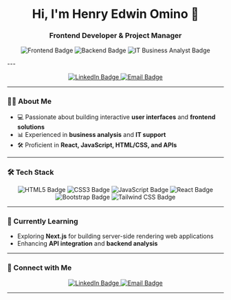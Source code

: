 <h1 align="center">Hi, I'm Henry Edwin Omino 👋</h1>
<h3 align="center">Frontend Developer & Project Manager</h3>

<p align="center">
  <img src="https://img.shields.io/badge/Frontend-React-blue" alt="Frontend Badge">
  <img src="https://img.shields.io/badge/Backend-API-yellowgreen" alt="Backend Badge">
  <img src="https://img.shields.io/badge/Business_Analyst-IT-blueviolet" alt="IT Business Analyst Badge">
</p>
---
<p align="center">
  <a href="https://www.linkedin.com/in/henryomino/">
    <img src="https://img.shields.io/badge/LinkedIn-Connect-blue" alt="LinkedIn Badge"/>
  </a>
  <a href="mailto:henryedwin@gmail.com">
    <img src="https://img.shields.io/badge/Email-Contact-red" alt="Email Badge"/>
  </a>
</p>

---

### 👨‍💻 About Me
- 💻 Passionate about building interactive **user interfaces** and **frontend solutions**
- 📊 Experienced in **business analysis** and **IT support**
- 🛠️ Proficient in **React, JavaScript, HTML/CSS, and APIs**

---

### 🛠️ Tech Stack
<p align="center">
  <img src="https://img.shields.io/badge/HTML5-E34F26?style=for-the-badge&logo=html5&logoColor=white" alt="HTML5 Badge"/>
  <img src="https://img.shields.io/badge/CSS3-1572B6?style=for-the-badge&logo=css3&logoColor=white" alt="CSS3 Badge"/>
  <img src="https://img.shields.io/badge/JavaScript-F7DF1E?style=for-the-badge&logo=javascript&logoColor=black" alt="JavaScript Badge"/>
  <img src="https://img.shields.io/badge/React-61DAFB?style=for-the-badge&logo=react&logoColor=black" alt="React Badge"/>
  <img src="https://img.shields.io/badge/Bootstrap-563D7C?style=for-the-badge&logo=bootstrap&logoColor=white" alt="Bootstrap Badge"/>
  <img src="https://img.shields.io/badge/Tailwind_CSS-38B2AC?style=for-the-badge&logo=tailwind-css&logoColor=white" alt="Tailwind CSS Badge"/>
</p>

---

### 🌱 Currently Learning
- Exploring **Next.js** for building server-side rendering web applications
- Enhancing **API integration** and **backend analysis**

---

### 🤝 Connect with Me
<p align="center">
  <a href="https://www.linkedin.com/in/henryomino/">
    <img src="https://img.shields.io/badge/LinkedIn-Connect-blue?style=for-the-badge" alt="LinkedIn Badge"/>
  </a>
  <a href="mailto:henryedwin@gmail.com">
    <img src="https://img.shields.io/badge/Email-Contact-red?style=for-the-badge" alt="Email Badge"/>
  </a>
</p>

---

